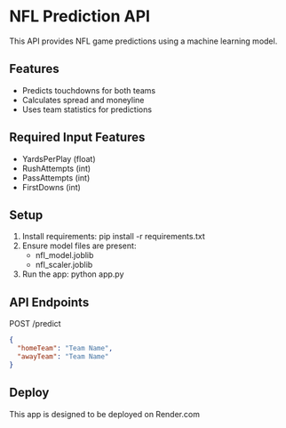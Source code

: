 # NFL Prediction API

This API provides NFL game predictions using a machine learning model.

## Features
- Predicts touchdowns for both teams
- Calculates spread and moneyline
- Uses team statistics for predictions

## Required Input Features
- YardsPerPlay (float)
- RushAttempts (int)
- PassAttempts (int)
- FirstDowns (int)

## Setup
1. Install requirements: pip install -r requirements.txt
2. Ensure model files are present:
   - nfl_model.joblib
   - nfl_scaler.joblib
3. Run the app: python app.py

## API Endpoints
POST /predict
```json
{
  "homeTeam": "Team Name",
  "awayTeam": "Team Name"
}
```

## Deploy
This app is designed to be deployed on Render.com
